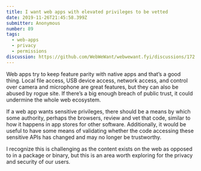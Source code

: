 ```yaml
---
title: I want web apps with elevated privileges to be vetted
date: 2019-11-26T21:45:58.399Z
submitter: Anonymous
number: 89
tags:
  - web-apps
  - privacy
  - permissions
discussion: https://github.com/WebWeWant/webwewant.fyi/discussions/172
---
```

Web apps try to keep feature parity with native apps and that’s a good thing. Local file access, USB device access, network access, and control over camera and microphone are great features, but they can also be abused by rogue site. If there’s a big enough breach of public trust, it could undermine the whole web ecosystem.

If a web app wants sensitive privileges, there should be a means by which some authority, perhaps the browsers, review and vet that code, similar to how it happens in app stores for other software. Additionally, it would be useful to have some means of validating whether the code accessing these sensitive APIs has changed and may no longer be trustworthy.

I recognize this is challenging as the content exists on the web as opposed to in a package or binary, but this is an area worth exploring for the privacy and security of our users.
